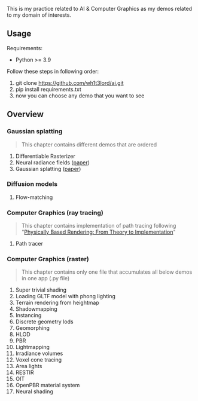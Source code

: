 This is my practice related to AI & Computer Graphics as my demos related to my domain of interests. 

## Usage

Requirements:
- Python >= 3.9

Follow these steps in following order:

1) git clone https://github.com/wh1t3lord/ai.git
2) pip install requirements.txt
3) now you can choose any demo that you want to see

## Overview

### Gaussian splatting
> This chapter contains different demos that are ordered 
1) Differentiable Rasterizer
2) Neural radiance fields ([paper](https://www.ecva.net/papers/eccv_2020/papers_ECCV/papers/123460392.pdf))
3) Gaussian splatting ([paper](https://arxiv.org/abs/2308.04079))

### Diffusion models
1) Flow-matching

### Computer Graphics (ray tracing)
> This chapter contains implementation of path tracing following "[Physically Based Rendering: From Theory to Implementation](pbrt.org)"
1) Path tracer

### Computer Graphics (raster)
> This chapter contains only one file that accumulates all below demos in one app (.py file)

1) Super trivial shading
2) Loading GLTF model with phong lighting
3) Terrain rendering from heightmap
4) Shadowmapping
5) Instancing
6) Discrete geometry lods
7) Geomorphing
8) HLOD
9) PBR
10) Lightmapping
11) Irradiance volumes
12) Voxel cone tracing
13) Area lights
14) RESTIR
15) OIT
16) OpenPBR material system
17) Neural shading
